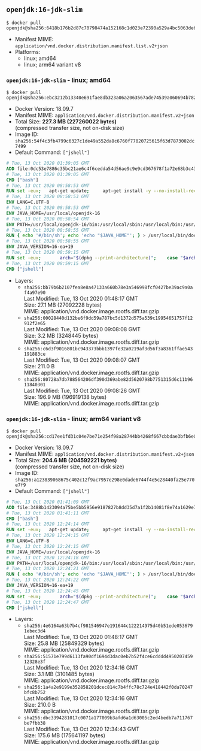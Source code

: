 ## `openjdk:16-jdk-slim`

```console
$ docker pull openjdk@sha256:6418b176b2d87c70798474a152168c1d023e72390a529a4bc5063debc2422c22
```

-	Manifest MIME: `application/vnd.docker.distribution.manifest.list.v2+json`
-	Platforms:
	-	linux; amd64
	-	linux; arm64 variant v8

### `openjdk:16-jdk-slim` - linux; amd64

```console
$ docker pull openjdk@sha256:ebc3212b13340e691fae8db323a06a2063567ade74539a060694b7824e7cd89d
```

-	Docker Version: 18.09.7
-	Manifest MIME: `application/vnd.docker.distribution.manifest.v2+json`
-	Total Size: **227.3 MB (227260022 bytes)**  
	(compressed transfer size, not on-disk size)
-	Image ID: `sha256:54f4c3fb4799c6327c1de49a552da8c6760f77020725615f63d7873002dc7499`
-	Default Command: `["jshell"]`

```dockerfile
# Tue, 13 Oct 2020 01:39:05 GMT
ADD file:0dc53e7886c35bc21ae6c4f6cedda54d56ae9c9e9cd367678f1a72e68b3c43d4 in / 
# Tue, 13 Oct 2020 01:39:05 GMT
CMD ["bash"]
# Tue, 13 Oct 2020 08:58:53 GMT
RUN set -eux; 	apt-get update; 	apt-get install -y --no-install-recommends 		ca-certificates p11-kit 	; 	rm -rf /var/lib/apt/lists/*
# Tue, 13 Oct 2020 08:58:53 GMT
ENV LANG=C.UTF-8
# Tue, 13 Oct 2020 08:58:53 GMT
ENV JAVA_HOME=/usr/local/openjdk-16
# Tue, 13 Oct 2020 08:58:54 GMT
ENV PATH=/usr/local/openjdk-16/bin:/usr/local/sbin:/usr/local/bin:/usr/sbin:/usr/bin:/sbin:/bin
# Tue, 13 Oct 2020 08:58:55 GMT
RUN { echo '#/bin/sh'; echo 'echo "$JAVA_HOME"'; } > /usr/local/bin/docker-java-home && chmod +x /usr/local/bin/docker-java-home && [ "$JAVA_HOME" = "$(docker-java-home)" ]
# Tue, 13 Oct 2020 08:58:55 GMT
ENV JAVA_VERSION=16-ea+19
# Tue, 13 Oct 2020 08:59:15 GMT
RUN set -eux; 		arch="$(dpkg --print-architecture)"; 	case "$arch" in 		arm64 | aarch64) 			downloadUrl=https://download.java.net/java/early_access/jdk16/19/GPL/openjdk-16-ea+19_linux-aarch64_bin.tar.gz; 			downloadSha256=9e7094e0dcba61b6b8111f48934cb7395e6dafb1d1ddea7d2296cb0872d67d66; 			;; 		amd64 | i386:x86-64) 			downloadUrl=https://download.java.net/java/early_access/jdk16/19/GPL/openjdk-16-ea+19_linux-x64_bin.tar.gz; 			downloadSha256=487e44f1ec92106437a96f8af07a83ac314dee51dfd46838c23657e550bc616f; 			;; 		*) echo >&2 "error: unsupported architecture: '$arch'"; exit 1 ;; 	esac; 		savedAptMark="$(apt-mark showmanual)"; 	apt-get update; 	apt-get install -y --no-install-recommends 		wget 	; 	rm -rf /var/lib/apt/lists/*; 		wget -O openjdk.tgz "$downloadUrl" --progress=dot:giga; 	echo "$downloadSha256 *openjdk.tgz" | sha256sum --strict --check -; 		mkdir -p "$JAVA_HOME"; 	tar --extract 		--file openjdk.tgz 		--directory "$JAVA_HOME" 		--strip-components 1 		--no-same-owner 	; 	rm openjdk.tgz; 		apt-mark auto '.*' > /dev/null; 	[ -z "$savedAptMark" ] || apt-mark manual $savedAptMark > /dev/null; 	apt-get purge -y --auto-remove -o APT::AutoRemove::RecommendsImportant=false; 		{ 		echo '#!/usr/bin/env bash'; 		echo 'set -Eeuo pipefail'; 		echo 'if ! [ -d "$JAVA_HOME" ]; then echo >&2 "error: missing JAVA_HOME environment variable"; exit 1; fi'; 		echo 'cacertsFile=; for f in "$JAVA_HOME/lib/security/cacerts" "$JAVA_HOME/jre/lib/security/cacerts"; do if [ -e "$f" ]; then cacertsFile="$f"; break; fi; done'; 		echo 'if [ -z "$cacertsFile" ] || ! [ -f "$cacertsFile" ]; then echo >&2 "error: failed to find cacerts file in $JAVA_HOME"; exit 1; fi'; 		echo 'trust extract --overwrite --format=java-cacerts --filter=ca-anchors --purpose=server-auth "$cacertsFile"'; 	} > /etc/ca-certificates/update.d/docker-openjdk; 	chmod +x /etc/ca-certificates/update.d/docker-openjdk; 	/etc/ca-certificates/update.d/docker-openjdk; 		find "$JAVA_HOME/lib" -name '*.so' -exec dirname '{}' ';' | sort -u > /etc/ld.so.conf.d/docker-openjdk.conf; 	ldconfig; 		java -Xshare:dump; 		fileEncoding="$(echo 'System.out.println(System.getProperty("file.encoding"))' | jshell -s -)"; [ "$fileEncoding" = 'UTF-8' ]; rm -rf ~/.java; 	javac --version; 	java --version
# Tue, 13 Oct 2020 08:59:15 GMT
CMD ["jshell"]
```

-	Layers:
	-	`sha256:bb79b6b2107fea8e8a47133a660b78e3a546998fcf0427be39ac9a0af4a97e90`  
		Last Modified: Tue, 13 Oct 2020 01:48:17 GMT  
		Size: 27.1 MB (27092228 bytes)  
		MIME: application/vnd.docker.image.rootfs.diff.tar.gzip
	-	`sha256:00028440d132be6f9dd59a787bc5d1372d575a539c19954651757f12912f2e65`  
		Last Modified: Tue, 13 Oct 2020 09:08:08 GMT  
		Size: 3.2 MB (3248445 bytes)  
		MIME: application/vnd.docker.image.rootfs.diff.tar.gzip
	-	`sha256:c6d3f9016801bc943373bbb1397fe32a0219af3d56f3a8361ffae543191883ce`  
		Last Modified: Tue, 13 Oct 2020 09:08:07 GMT  
		Size: 211.0 B  
		MIME: application/vnd.docker.image.rootfs.diff.tar.gzip
	-	`sha256:80728a7db788564206df390d369abe82d5620798b7751315d6c11b9611840301`  
		Last Modified: Tue, 13 Oct 2020 09:08:26 GMT  
		Size: 196.9 MB (196919138 bytes)  
		MIME: application/vnd.docker.image.rootfs.diff.tar.gzip

### `openjdk:16-jdk-slim` - linux; arm64 variant v8

```console
$ docker pull openjdk@sha256:cd17ee1fd31c04e7be71e254f98a28744bb4268f667cbbdae3bfb6e04f34960c
```

-	Docker Version: 18.09.7
-	Manifest MIME: `application/vnd.docker.distribution.manifest.v2+json`
-	Total Size: **204.6 MB (204592221 bytes)**  
	(compressed transfer size, not on-disk size)
-	Image ID: `sha256:a123839068675c402c12f9ac7957e298e0dade6744f4e5c28440fa25e770e7f9`
-	Default Command: `["jshell"]`

```dockerfile
# Tue, 13 Oct 2020 01:41:09 GMT
ADD file:3488b1423094a75be5bb5956e9187827b8dd35d7a1f2b14081f8e74a1629e7d0 in / 
# Tue, 13 Oct 2020 01:41:11 GMT
CMD ["bash"]
# Tue, 13 Oct 2020 12:24:14 GMT
RUN set -eux; 	apt-get update; 	apt-get install -y --no-install-recommends 		ca-certificates p11-kit 	; 	rm -rf /var/lib/apt/lists/*
# Tue, 13 Oct 2020 12:24:15 GMT
ENV LANG=C.UTF-8
# Tue, 13 Oct 2020 12:24:15 GMT
ENV JAVA_HOME=/usr/local/openjdk-16
# Tue, 13 Oct 2020 12:24:18 GMT
ENV PATH=/usr/local/openjdk-16/bin:/usr/local/sbin:/usr/local/bin:/usr/sbin:/usr/bin:/sbin:/bin
# Tue, 13 Oct 2020 12:24:21 GMT
RUN { echo '#/bin/sh'; echo 'echo "$JAVA_HOME"'; } > /usr/local/bin/docker-java-home && chmod +x /usr/local/bin/docker-java-home && [ "$JAVA_HOME" = "$(docker-java-home)" ]
# Tue, 13 Oct 2020 12:24:22 GMT
ENV JAVA_VERSION=16-ea+19
# Tue, 13 Oct 2020 12:24:45 GMT
RUN set -eux; 		arch="$(dpkg --print-architecture)"; 	case "$arch" in 		arm64 | aarch64) 			downloadUrl=https://download.java.net/java/early_access/jdk16/19/GPL/openjdk-16-ea+19_linux-aarch64_bin.tar.gz; 			downloadSha256=9e7094e0dcba61b6b8111f48934cb7395e6dafb1d1ddea7d2296cb0872d67d66; 			;; 		amd64 | i386:x86-64) 			downloadUrl=https://download.java.net/java/early_access/jdk16/19/GPL/openjdk-16-ea+19_linux-x64_bin.tar.gz; 			downloadSha256=487e44f1ec92106437a96f8af07a83ac314dee51dfd46838c23657e550bc616f; 			;; 		*) echo >&2 "error: unsupported architecture: '$arch'"; exit 1 ;; 	esac; 		savedAptMark="$(apt-mark showmanual)"; 	apt-get update; 	apt-get install -y --no-install-recommends 		wget 	; 	rm -rf /var/lib/apt/lists/*; 		wget -O openjdk.tgz "$downloadUrl" --progress=dot:giga; 	echo "$downloadSha256 *openjdk.tgz" | sha256sum --strict --check -; 		mkdir -p "$JAVA_HOME"; 	tar --extract 		--file openjdk.tgz 		--directory "$JAVA_HOME" 		--strip-components 1 		--no-same-owner 	; 	rm openjdk.tgz; 		apt-mark auto '.*' > /dev/null; 	[ -z "$savedAptMark" ] || apt-mark manual $savedAptMark > /dev/null; 	apt-get purge -y --auto-remove -o APT::AutoRemove::RecommendsImportant=false; 		{ 		echo '#!/usr/bin/env bash'; 		echo 'set -Eeuo pipefail'; 		echo 'if ! [ -d "$JAVA_HOME" ]; then echo >&2 "error: missing JAVA_HOME environment variable"; exit 1; fi'; 		echo 'cacertsFile=; for f in "$JAVA_HOME/lib/security/cacerts" "$JAVA_HOME/jre/lib/security/cacerts"; do if [ -e "$f" ]; then cacertsFile="$f"; break; fi; done'; 		echo 'if [ -z "$cacertsFile" ] || ! [ -f "$cacertsFile" ]; then echo >&2 "error: failed to find cacerts file in $JAVA_HOME"; exit 1; fi'; 		echo 'trust extract --overwrite --format=java-cacerts --filter=ca-anchors --purpose=server-auth "$cacertsFile"'; 	} > /etc/ca-certificates/update.d/docker-openjdk; 	chmod +x /etc/ca-certificates/update.d/docker-openjdk; 	/etc/ca-certificates/update.d/docker-openjdk; 		find "$JAVA_HOME/lib" -name '*.so' -exec dirname '{}' ';' | sort -u > /etc/ld.so.conf.d/docker-openjdk.conf; 	ldconfig; 		java -Xshare:dump; 		fileEncoding="$(echo 'System.out.println(System.getProperty("file.encoding"))' | jshell -s -)"; [ "$fileEncoding" = 'UTF-8' ]; rm -rf ~/.java; 	javac --version; 	java --version
# Tue, 13 Oct 2020 12:24:47 GMT
CMD ["jshell"]
```

-	Layers:
	-	`sha256:4e6164a63b7b4cf981546947e191644c122214975d40b51ede0536791ebec3d4`  
		Last Modified: Tue, 13 Oct 2020 01:48:17 GMT  
		Size: 25.8 MB (25849329 bytes)  
		MIME: application/vnd.docker.image.rootfs.diff.tar.gzip
	-	`sha256:51571e799d6113fa90df1694d3dac0eb7b52f4ce6cdddd495020745912328e3f`  
		Last Modified: Tue, 13 Oct 2020 12:34:16 GMT  
		Size: 3.1 MB (3101485 bytes)  
		MIME: application/vnd.docker.image.rootfs.diff.tar.gzip
	-	`sha256:1a4a2e9199e352858201dcec814c7b4ffc78c724e418442f0da70247bfc8b752`  
		Last Modified: Tue, 13 Oct 2020 12:34:16 GMT  
		Size: 210.0 B  
		MIME: application/vnd.docker.image.rootfs.diff.tar.gzip
	-	`sha256:dbc3394281017c0071a177009b3afd6a1d63005c2ed4bedb7a711767be7fbb38`  
		Last Modified: Tue, 13 Oct 2020 12:34:43 GMT  
		Size: 175.6 MB (175641197 bytes)  
		MIME: application/vnd.docker.image.rootfs.diff.tar.gzip
